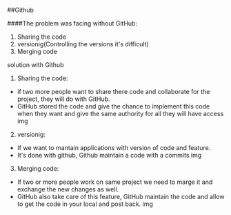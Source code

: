 ##Github

####The problem was facing without GitHub:
1. Sharing the code
2. versionig(Controlling the versions it's difficult)
3. Merging code

solution with Github
1. Sharing the code:
  - if two more people want to share there code and collaborate for the project, they will do with GitHub.
  - GitHub stored the code and give the chance to implement this code when they want and give the same authority for all they will have access
  img

2. versionig:
 - If we want to mantain applications with version of code and feature.
 - It's done with github, Github maintain a code with a commits
 img

3. Merging code:
 - If two or more people work on same project we need to marge it and exchange the new changes as well.
 - GitHub also take care of this feature, GitHub maintain the code and allow to get the code in your local and post back.
 img




  
